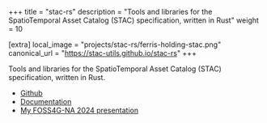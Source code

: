 +++
title = "stac-rs"
description = "Tools and libraries for the SpatioTemporal Asset Catalog (STAC) specification, written in Rust"
weight = 10

[extra]
local_image = "projects/stac-rs/ferris-holding-stac.png"
canonical_url = "https://stac-utils.github.io/stac-rs"
+++

Tools and libraries for the SpatioTemporal Asset Catalog (STAC) specification, written in Rust.

- [Github](https://github.com/stac-utils/stac-rs)
- [Documentation](https://stac-utils.github.io/stac-rs/)
- [My FOSS4G-NA 2024 presentation](https://www.gadom.ski/2024-09-FOSS4G-NA-stac-rs/)
